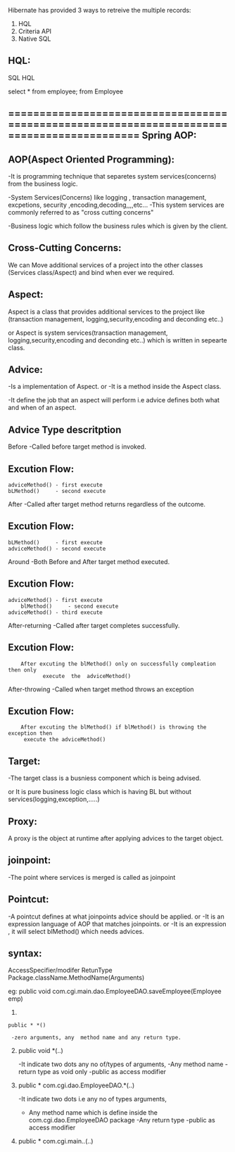 
Hibernate has provided 3 ways to retreive the multiple records:

1. HQL
2. Criteria API
3. Native SQL


HQL:
----

SQL                                        HQL

select * from employee;                  from Employee 

===========================================================================================
Spring AOP:
-----------

AOP(Aspect Oriented Programming):
----------------------------------
-It is programming technique that separetes system services(concerns)
 from the business logic.


-System Services(Concerns)  like logging , transaction management, excpetions, security ,encoding,decoding,,,,etc...
-This system services are commonly referred to as "cross cutting concerns"



-Business logic  which follow the business rules which is given by the client.




Cross-Cutting Concerns:
------------------------
We can Move additional services of a project into the other classes
(Services class/Aspect) and bind when ever we required.


Aspect:
-------
Aspect is a class that provides additional services to the project
   like (transaction management, logging,security,encoding and deconding etc..)

or 
Aspect is system services(transaction management, logging,security,encoding and deconding etc..) which is written in sepearte class.


Advice:
-------
-Is a implementation of Aspect.
or
-It is a method inside the Aspect class.

-It define the  job that an aspect will perform i.e advice defines
both what and when of an aspect.


Advice Type               descritption
---------------------------------------
Before                   -Called before target method is invoked.

Excution Flow:
--------------
    adviceMethod() - first execute
    bLMethod()     - second execute


After                    -Called after target method returns regardless of the outcome.

Excution Flow:
--------------
    bLMethod()     - first execute
    adviceMethod() - second execute


Around                   -Both Before and After target method executed.

Excution Flow:
--------------

    adviceMethod() - first execute
        blMethod()     - second execute
    adviceMethod() - third execute


After-returning          -Called after target completes successfully.

Excution Flow:
--------------

        After excuting the blMethod() only on successfully compleation then only
               execute  the  adviceMethod()
   
After-throwing           -Called when  target method throws an exception

Excution Flow:
--------------
        After excuting the blMethod() if blMethod() is throwing the exception then
         execute the adviceMethod()


Target:
-------
-The target class is a busniess component which is being advised.

or
It is pure business logic class which is having BL but without
services(logging,exception,.....)


Proxy:
------
A proxy is the object at runtime after applying advices to the  target object.



joinpoint:
-----------

-The point where services is merged is called as joinpoint


Pointcut:
---------
-A pointcut defines at what joinpoints advice should be applied.
or
-It is an expression language of AOP that matches  joinpoints.
or
-It is an expression , it will select blMethod() which needs advices.

 syntax:
 -------
  AccessSpecifier/modifer RetunType Package.className.MethodName(Arguments)

eg: public  void com.cgi.main.dao.EmployeeDAO.saveEmployee(Employee emp)

  1.
    public * *() 
    
     -zero arguments, any  method name and any return type.

  2. public void *(..)
    
     -It indicate two dots any no of/types of arguments,
     -Any method name
     -return type as void only
     -public as access modifier

  3. public * com.cgi.dao.EmployeeDAO.*(..)

     -It indicate two dots i.e any no of types arguments,
     - Any method name which is define inside the com.cgi.dao.EmployeeDAO package
     -Any return type
     -public as access modifier


  4. public * com.cgi.main.*.*(..)



